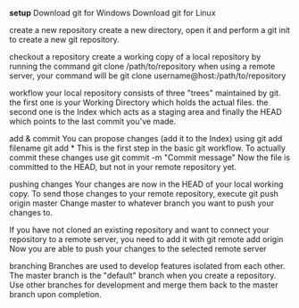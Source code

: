 **setup**
Download git for Windows
Download git for Linux

create a new repository
create a new directory, open it and perform a
git init
to create a new git repository.

checkout a repository
create a working copy of a local repository by running the command
git clone /path/to/repository
when using a remote server, your command will be
git clone username@host:/path/to/repository

workflow
your local repository consists of three "trees" maintained by git. the first one is your Working Directory which holds the actual files. the second one is the Index which acts as a staging area and finally the HEAD which points to the last commit you've made.


add & commit
You can propose changes (add it to the Index) using
git add  filename
git add *
This is the first step in the basic git workflow. To actually commit these changes use
git commit -m "Commit message"
Now the file is committed to the HEAD, but not in your remote repository yet.

pushing changes
Your changes are now in the HEAD of your local working copy. To send those changes to your remote repository, execute
git push origin master
Change master to whatever branch you want to push your changes to.

If you have not cloned an existing repository and want to connect your repository to a remote server, you need to add it with
git remote add origin <server>
Now you are able to push your changes to the selected remote server

branching
Branches are used to develop features isolated from each other. The master branch is the "default" branch when you create a repository. Use other branches for development and merge them back to the master branch upon completion.